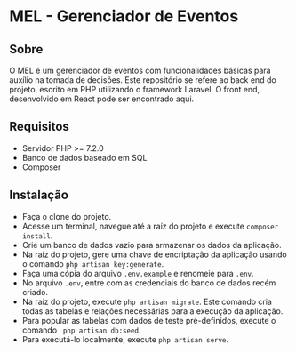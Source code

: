 # MEL - Gerenciador de Eventos

## Sobre 
O MEL é um gerenciador de eventos com funcionalidades básicas para auxílio na tomada de decisões.
Este repositório se refere ao back end do projeto, escrito em PHP utilizando o framework Laravel.
O front end, desenvolvido em React pode ser encontrado aqui.

## Requisitos
- Servidor PHP >= 7.2.0
- Banco de dados baseado em SQL
- Composer 

## Instalação
- Faça o clone do projeto.
- Acesse um terminal, navegue até a raíz do projeto e execute ```composer install```.
- Crie um banco de dados vazio para armazenar os dados da aplicação.
- Na raíz do projeto, gere uma chave de encriptação da aplicação usando o comando ```php artisan key:generate```.
- Faça uma cópia do arquivo ```.env.example``` e renomeie para ```.env```.
- No arquivo ```.env```, entre com as credenciais do banco de dados recém criado.
- Na raíz do projeto, execute ```php artisan migrate```. Este comando cria todas as
tabelas e relações necessárias para a execução da aplicação.
- Para popular as tabelas com dados de teste pré-definidos, execute o comando `` php artisan db:seed``.
- Para executá-lo localmente, execute ```php artisan serve```.

